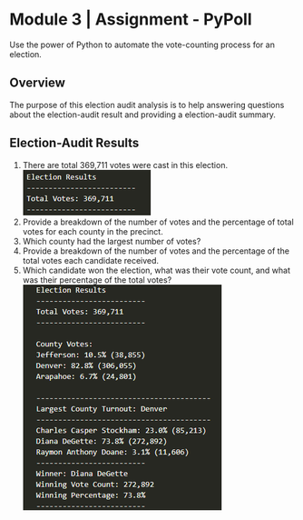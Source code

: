 # Module 3 | Assignment - PyPoll

Use the power of Python to automate the vote-counting process for an election.

## Overview

The purpose of this election audit analysis is to help answering questions about the election-audit result and providing a election-audit summary.

## Election-Audit Results

1. There are total 369,711 votes were cast in this election.
   ![Total votes](/Resources/total_vote.png)
2. Provide a breakdown of the number of votes and the percentage of total votes for each county in the precinct.
3. Which county had the largest number of votes?
4. Provide a breakdown of the number of votes and the percentage of the total votes each candidate received.
5. Which candidate won the election, what was their vote count, and what was their percentage of the total votes?
   ![Final Result](/Resources/result.png)
